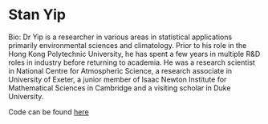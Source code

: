 # Stan Yip

Bio: Dr Yip is a researcher in various areas in statistical applications primarily environmental sciences and climatology. Prior to his role in the Hong Kong Polytechnic University, he has spent a few years in multiple R&D roles in industry before returning to academia. He was a research scientist in National Centre for Atmospheric Science, a research associate in University of Exeter, a junior member of Isaac Newton Institute for Mathematical Sciences in Cambridge and a visiting scholar in Duke University.

Code can be found [here](https://github.com/stanyip/mosquitoe)